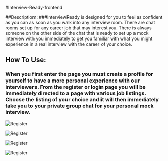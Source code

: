#Interview-Ready-frontend

##Descriptiom:
###InterviewReady is designed for you to feel as confident as you can as soon as you walk into any interview room. There are chat rooms set up for any career job that may interest you. There is always someone on the other side of the chat that is ready to set up a mock interview with you immediately to get you familiar with what you might experience in a real interview with the career of your choice.

## How To Use:
### When you first enter the page you must create a profile for yourself to have a more personal experience with our interviewers. From the register or login page you will be immediately directed to a page with various job listings. Choose the listing of your choice and it will then immediately take you to your private group chat for your personal mock interview.

![Register](https://i.imgur.com/4Oo8jBl.png)


![Register](https://i.imgur.com/qdiYyuc.png)


![Register](https://i.imgur.com/v4WcrtX.png)


![Register](https://i.imgur.com/OieGQDo.png)





